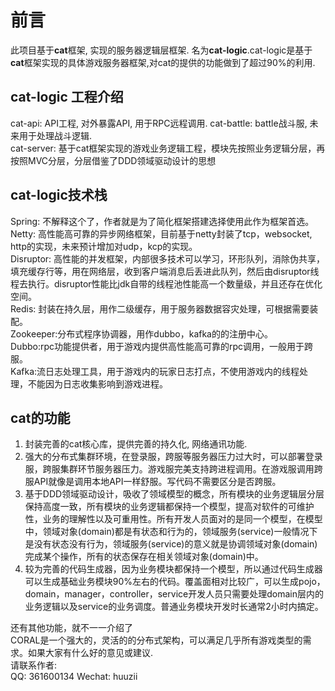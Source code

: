# 前言  
此项目基于**cat**框架, 实现的服务器逻辑层框架. 名为**cat-logic**.cat-logic是基于**cat**框架实现的具体游戏服务器框架,对cat的提供的功能做到了超过90%的利用.

## cat-logic 工程介绍  
cat-api: API工程, 对外暴露API, 用于RPC远程调用.
cat-battle: battle战斗服, 未来用于处理战斗逻辑.   
cat-server: 基于cat框架实现的游戏业务逻辑工程，模块先按照业务逻辑分层，再按照MVC分层，分层借鉴了DDD领域驱动设计的思想 

## cat-logic技术栈  
Spring: 不解释这个了，作者就是为了简化框架搭建选择使用此作为框架首选。   
Netty: 高性能高可靠的异步网络框架，目前基于netty封装了tcp，websocket, http的实现，未来预计增加对udp，kcp的实现。   
Disruptor: 高性能的并发框架，内部很多技术可以学习，环形队列，消除伪共享，填充缓存行等，用在网络层，收到客户端消息后丢进此队列，然后由disruptor线程去执行。disruptor性能比jdk自带的线程池性能高一个数量级，并且还存在优化空间。   
Redis: 封装在持久层，用作二级缓存，用于服务器数据容灾处理，可根据需要装配。   
Zookeeper:分布式程序协调器，用作dubbo，kafka的的注册中心。   
Dubbo:rpc功能提供者，用于游戏内提供高性能高可靠的rpc调用，一般用于跨服。   
Kafka:流日志处理工具，用于游戏内的玩家日志打点，不使用游戏内的线程处理，不能因为日志收集影响到游戏进程。   


## cat的功能  
 1. 封装完善的cat核心库，提供完善的持久化, 网络通讯功能.
 2. 强大的分布式集群环境，在登录服，跨服等服务器压力过大时，可以部署登录服，跨服集群环节服务器压力。游戏服完美支持跨进程调用。在游戏服调用跨服API就像是调用本地API一样舒服。写代码不需要区分是否跨服。  
 3. 基于DDD领域驱动设计，吸收了领域模型的概念，所有模块的业务逻辑层分层保持高度一致，所有模块的业务逻辑都保持一个模型，提高对软件的可维护性，业务的理解性以及可重用性。所有开发人员面对的是同一个模型，在模型中，领域对象(domain)都是有状态和行为的，领域服务(service)一般情况下是没有状态没有行为，领域服务(service)的意义就是协调领域对象(domain)完成某个操作，所有的状态保存在相关领域对象(domain)中。   
 4. 较为完善的代码生成器，因为业务模块都保持一个模型，所以通过代码生成器可以生成基础业务模块90%左右的代码。覆盖面相对比较广，可以生成pojo，domain，manager，controller，service开发人员只需要处理domain层内的业务逻辑以及service的业务调度。普通业务模块开发时长通常2小时内搞定。  

还有其他功能，就不一一介绍了  
CORAL是一个强大的，灵活的的分布式架构，可以满足几乎所有游戏类型的需求。如果大家有什么好的意见或建议.  
请联系作者:  
QQ: 361600134
Wechat: huuzii   




